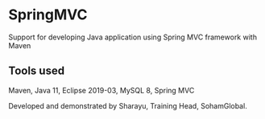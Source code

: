 # SpringMVC
Support for developing Java application using Spring MVC framework with Maven

Tools used
---------------
Maven,
Java 11,
Eclipse 2019-03,
MySQL 8,
Spring MVC

Developed and demonstrated by Sharayu, Training Head, SohamGlobal.
